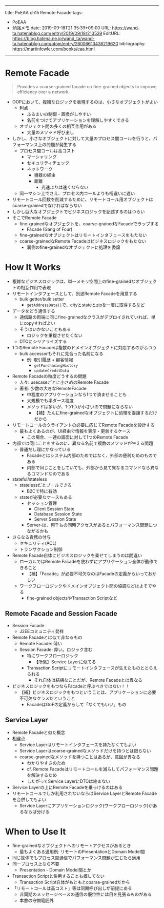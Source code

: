 ---
title: PoEAA ch15 Remote Facade
tags:
- PoEAA
- 勉強メモ
date: 2019-09-18T21:35:39+09:00
URL: https://wand-ta.hatenablog.com/entry/2019/09/18/213539
EditURL: https://blog.hatena.ne.jp/wand_ta/wand-ta.hatenablog.com/atom/entry/26006613436219620
bibliography: https://martinfowler.com/books/eaa.html
-------------------------------------

# Remote Facade

> Provides a coarse-grained facade on fine-grained objects to improve efficiency over a network.

- OOPにおいて、複雑なロジックを表現するのは、小さなオブジェクトがよい
    - 利点
        - ふるまいの制御・置換がしやすい
        - 名前をつけてアプリケーションを理解しやすくできる
    - オブジェクト間の多くの相互作用がある
        - 大量のメソッド呼び出し
- しかし、小さなオブジェクトに対して大量のプロセス間コールを行うと、パフォーマンス上の問題が発生する
    - プロセス間コールは高コスト
        - マーシャリング
        - セキュリティチェック
        - ネットワーク
            - 機器の経由
            - 距離
                - 光速よりは速くならない
    - 同一マシン上でさえ、プロセス内コールよりも桁違いに遅い
- リモートコール回数を削減するために、リモートコール用オブジェクトはcoarse-grainedでなければならない
- しかし巨大なオブジェクトでビジネスロジックを記述するのはつらい
- そこでRemote Facade
    - fine-grainedなオブジェクトを、coarse-grainedなFacadeでラップする
        - Facade (Gang of Four)
    - fine-grainedなオブジェクトはリモートインタフェースをもたない
    - coarse-grainedなRemote Facadeはビジネスロジックをもたない
        - 裏側のfine-grainedなオブジェクトに処理を委譲

# How It Works

- 複雑なビジネスロジックは、単一メモリ空間上のfine-grainedなオブジェクトの相互作用で表現
- リモートインタフェースとして、別途Remote Facadeを用意する
    - bulk getter/bulk setter
        - `getAddressData()`で、cityとstateとzipを一度に取得するなど
- データをどう通信する
    - 通信路の両端に同じfine-grainedなクラスがデプロイされていれば、単にcopyすればよい
    - そうはいかないこともある
        - ロジックを重複させたくない
    - DTOにシリアライズする
- 1つのRemote Facadeは複数のドメインオブジェクトに対応するのがふつう
    - bulk accessorもそれに見合った名前になる
        - 例: 取引履歴 + 顧客情報
            - `getPurchasingHistory`
            - `updateCreditData`
- Remote Facadeの粒度どうするの問題
    - 人々: usecaseごとに小さめのRemote Facade
    - 著者: 少数の大きなRemoteFacade
        - 中程度のアプリケーションなら1つで済ませることも
        - 大規模でも半ダース程度
        - メソッドは多いが、1つ1つが小さいので問題にならない
            - 【補】たんにfine-grainedなオブジェクトに処理を委譲するだけだから
- リモートコールのクライアントの必要に応じてRemote Facadeを設計する
    - 最もよくあるのが、UI経由で情報を表示・更新するケース
        - この場合、一連の画面に対して1つのRemote Facade
- 内部では同じことをするのに、異なる名前で複数のメソッドが生える問題
    - 普通だし理にかなっている
        - Facadeとはシステム内部のためではなく、外部の便利ためのものである
        - 内部で同じことをしていても、外部から見て異なるコマンドなら異なるコマンドなのである
- stateful/stateless
    - statelessだとプールできる
        - B2Cで特に有効
    - stateが必要なケースもある
        - セッション管理
            - Client Session State
            - Database Session State
            - Server Session State
        - Server-は、何千もの同時アクセスがあるとパフォーマンス問題につながるかも
- さらなる責務の付与
    - セキュリティ(ACL)
    - トランザクション制御
- Remote Facade自体にビジネスロジックを乗せてしまうのは間違い
    - ローカルではRemote Facadeを使わずにアプリケーション全体が動作できること
        - 【補】「Facade」が必要不可欠なのはFacadeの定義からいっておかしい
    - ワークフローロジックやドメインオブジェクト間の協調などはよそでやる
        - fine-grained objectsやTransaction Scriptなど



## Remote Facade and Session Facade

- Session Facade
    - J2EEコミュニティ発祥
- Remote Facadeとは似て非なるもの
    - Remote Facade: 薄い
    - Session Facade: 厚い。ロジック含む
        - 特にワークフローロジック
            - 【所感】Service Layerに似てる
        - Transaction Scriptにリモートインタフェースが生えたものととらえられる
            - それ自体は結構なことだが、Remote Facadeとは異なる
- ビジネスロジックをもつならFacadeと呼ぶべきではない！！
    - 【補】ビジネスロジックをもつということは、アプリケーションに必要不可欠なクラスだということ
        - FacadeはGoFの定義からして「なくてもいい」もの

## Service Layer

- Remote Facadeと似た概念
- 相違点
    - Service Layerはリモートインタフェースを持たなくてもよい
    - Service Layerはcoarse-grainedなメソッドだけを持つとは限らない
    - coarse-grainedなメソッドを持つことはあるが、意図が異なる
        - わかりやすさのため
        - cf. Remote Facadeはリモートコールを減らしてパフォーマンス問題を解決するため
        - したがってService LayerにDTOは絡まない
- Service Layerの上にRemote Facadeを乗っけるのはある
- リモートコールでしか利用されないならばService LayerとRemote Facadeを合併してもよい
    - Service Layerにアプリケーションロジック(ワークフローロジック)があるならば分ける

# When to Use It

- fine-grainedなオブジェクトへのリモートアクセスがあるとき
    - 最もよくある適用例: リモートのPresentationとDomain Model間
- 同じ筐体でもプロセス間通信でパフォーマンス問題が生じたら適用
- 同一プロセス上なら不要
    - Presentation - Domain Model間とか
- Transaction Scriptと併用することも概してない
    - Transaction Script自体がもともとcoarse-grainedだから
- 「リモートコールは高コスト」等は同期呼び出しが前提にある
    - 非同期のメッセージベースの通信の優位性には目を見張るものがある
    - 本書の守備範囲外
